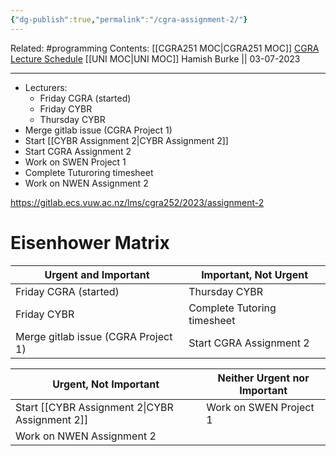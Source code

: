 ```yaml
---
{"dg-publish":true,"permalink":"/cgra-assignment-2/"}
---
```


Related: #programming 
Contents: [[CGRA251 MOC\|CGRA251 MOC]]
[CGRA Lecture Schedule](https://ecs.wgtn.ac.nz/Courses/CGRA251_2023T2/LectureSchedule)
[[UNI MOC\|UNI MOC]]
Hamish Burke || 03-07-2023
***

- Lecturers:
	- Friday CGRA (started)
	- Friday CYBR
	- Thursday CYBR
- Merge gitlab issue (CGRA Project 1)
- Start [[CYBR Assignment 2\|CYBR Assignment 2]]
- Start CGRA Assignment 2
- Work on SWEN Project 1
- Complete Tuturoring timesheet
- Work on NWEN Assignment 2


<https://gitlab.ecs.vuw.ac.nz/lms/cgra252/2023/assignment-2>

# Eisenhower Matrix

| Urgent and Important      | Important, Not Urgent      |
|--------------------------|----------------------------|
| Friday CGRA (started)     | Thursday CYBR              |
| Friday CYBR               | Complete Tutoring timesheet|
| Merge gitlab issue (CGRA Project 1) | Start CGRA Assignment 2 |

| Urgent, Not Important    | Neither Urgent nor Important |
|--------------------------|------------------------------|
| Start [[CYBR Assignment 2\|CYBR Assignment 2]]  | Work on SWEN Project 1       |
| Work on NWEN Assignment 2|                              |
